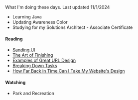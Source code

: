 What I'm doing these days. Last updated 11/1/2024

- Learning Java
- Updating Awareness Color
- Studying for my Solutions Architect - Associate Certificate

#### Reading
- [ Sanding UI ]( https://blog.jim-nielsen.com/2024/sanding-ui/ )
- [ The Art of Finishing ]( https://www.bytedrum.com/posts/art-of-finishing/ )
- [ Examples of Great URL Design ]( https://blog.jim-nielsen.com/2023/examples-of-great-urls/ )
- [ Breaking Down Tasks ]( https://jacobian.org/2024/mar/11/breaking-down-tasks/ )
- [ How Far Back in Time Can I Take My Website's Design ]( https://ajxs.me/blog/How_Far_Back_in_Time_Can_I_Take_My_Websites_Design.html#2003 )

#### Watching
- Park and Recreation